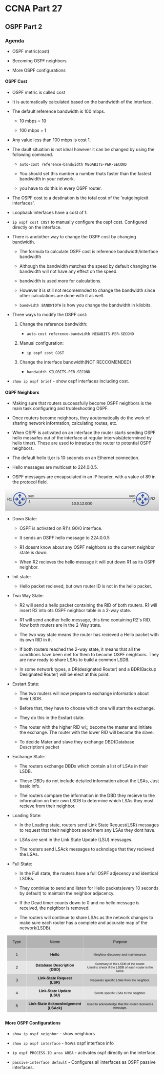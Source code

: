 # CCNA Part 27

## OSPF Part 2

### Agenda

* OSPF metric(cost)

* Becoming OSPF neighbors

* More OSPF configurations

#### OSPF Cost

* OSPF metric is called cost

* It is automatically calculated based on the bandwidth of the interface.

* The default reference bandwidth is 100 mbps.

    * 10 mbps = 10

    * 100 mbps = 1

* Any value less than 100 mbps is cost 1.

* The dault situation is not ideal however it can be changed by using the following command.

    * `auto-cost reference-bandwidth MEGABITS-PER-SECOND`

    * You should set this number a number thats faster than the fastest bandwidth in your network.

    * you have to do this in every OSPF router.

* The OSPF cost to a destination is the total cost of the 'outgoing/exit interfaces'.

* Loopback interfaces have a cost of 1.

* `ip ospf cost COST` to manually configure the ospf cost. Configured directly on the interface.

* There is anotother way to change the OSPF cost by changing bandwidth.

    * The formula to calculate OSPF cost is reference bandwidth/interface bandwidth

    * Although the bandwidth matches the speed by default changing the bandwidth will not have any effect on the speed.

    * bandwidth is used more for calculations.

    * However it is still not recomemnded to change the bandwidth since other calculations are done with it as well.

    * `bandwidth BANDWIDTH` is how you change the bandwidth in kilobits.

* Three ways to modify the OSPF cost:

    1) Change the reference bandwidth:

        * `auto-cost reference-bandwidth MEGABITS-PER-SECOND`

    2) Manual configuration:

        * `ip ospf cost COST`

    3) Change the interface bandwidth(NOT RECCOMENDED)

        * `bandwidth KILOBITS-PER-SECOND`

* `show ip ospf brief` - show ospf interfaces including cost.

#### OSPF Neighbors

* Making sure that routers successfully become OSPF neighbors is the main task configuring and trubleshooting OSPF.

* Once routers become neighbors, they aoutomatically do the work of sharing network information, calculating routes, etc.

* When OSPF is activated on an interface the router starts sending OSPF hello messafes out of the interface at regular intervals(determined by hello timer). These are used to intraduce the router to potential OSPF neighbors.

* The default hello ti,er is 10 seconds on an Ethernet connection.

* Hello messages are multicast to 224.0.0.5.

* OSPF messages are encapsulated in an IP header, with a value of 89 in the protocol field.

![alt text](images/image12.png)

* Down State:

    * OSPF is activated on R1's G0/0 interface.

    * It sends an OSPF hello message to 224.0.0.5

    * R1 doesnt know about any OSPF neighbors so the current neighbor state is down.

    * When R2 recieves the hello message it will put down R1 as its OSPF neighbor.

* Init state:

    * Hello packet recieved, but own router ID is not in the hello packet.

* Two Way State:

    * R2 will send a hello packet containing the RID of both routers. R1 will insert R2 into ots OSPF neighbor table in a 2-way state.

    * R1 will send another hello message, this time containing R2's RID. Now both routers are in the 2-Way state.

    * The two way state means the router has recieved a Hello packet with its own RID in it.

    * If both routers reached the 2-way state, it means that all the conditions have been met for them to become OSPF neighbors. They are now ready to share LSAs to build a common LSDB.

    * In some network types, a DR(designated Router) and a BDR(Backup Designated Router) will be elect at this point.

* Exstart State:

    * The two routers will now prepare to exchange information about their LSDB.

    * Before that, they have to choose which one will start the exchange.

    * They do this in the Exstart state.

    * The router with the higher RID wi;; become the master and initiate the exchange. The router with the lower RID will become the slave.

    * To decide Mater and slave they exchange DBD(Database Description) packet

* Exchange State:

    * The routers exchange DBDs which contain a list of LSAs in their LSDB.

    * These DBDs do not include detailed information about the LSAs, Just basic info.

    * The routers compare the information in the DBD they recieve to the information on their own LSDB to determine which LSAs they must recieve from their neighbor.

* Loading State:

    * In the Loading state, routers send Link State Request(LSR) messages to request that their neighbors send them any LSAs they dont have.

    * LSAs are sent in the Link State Update (LSU)  messages.

    * The routers send LSAck messages to acknolage that they recieved the LSAs.

* Full State:

    * In the Full state, the routers have a full OSPF adjecency and identical LSDBs.

    * They continiue to send and listen for Hello packets(every 10 seconds by default) to maintain the neighbor adjacency.

    * If the Dead timer counts down to 0 and no hello message is received, the neighbor is removed.

    * The routers will continue to share LSAs as the network changes to make sure each router has a complete and accurate map of the network(LSDB).

![alt text](images/image13.png)

#### More OSPF Configurations

* `show ip ospf neighbor` - show neighbors

* `show ip ospf interface` - hows ospf interface info

* `ip ospf PROCESS-ID area AREA` - activates ospf directly on the interface.

* `passive-interface default` - Configures all interfaces as OSPF passive interfaces.

